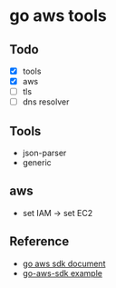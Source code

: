 # go aws tools

## Todo

- [x] tools
- [x] aws
- [ ] tls
- [ ] dns resolver

## Tools

- json-parser
- generic

## aws

- set IAM -> set EC2

## Reference

- <a href="https://aws.github.io/aws-sdk-go-v2/docs/getting-started/">go aws sdk document </a>
- <a href="https://aws.github.io/aws-sdk-go-v2/docs/code-examples/">go-aws-sdk example</a>
